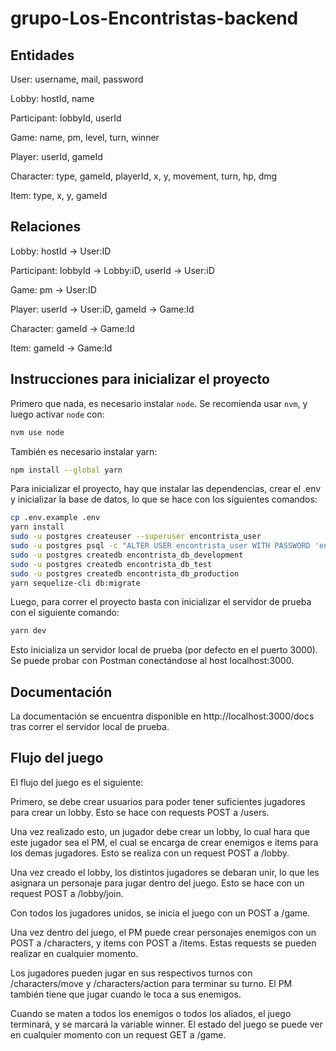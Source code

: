 # grupo-Los-Encontristas-backend

## Entidades

User: username, mail, password

Lobby: hostId, name

Participant: lobbyId, userId

Game: name, pm, level, turn, winner

Player: userId, gameId

Character: type, gameId, playerId, x, y, movement, turn, hp, dmg

Item: type, x, y, gameId

## Relaciones

Lobby: hostId -> User:ID

Participant: lobbyId -> Lobby:iD, userId -> User:iD

Game: pm -> User:ID

Player: userId -> User:iD, gameId -> Game:Id

Character: gameId -> Game:Id

Item: gameId -> Game:Id

## Instrucciones para inicializar el proyecto

Primero que nada, es necesario instalar `node`.
Se recomienda usar `nvm`, y luego activar `node` con:

```bash
nvm use node
```

También es necesario instalar yarn:

```bash
npm install --global yarn
```

Para inicializar el proyecto, hay que instalar las dependencias, crear el .env y inicializar la base de datos, lo que se hace con los siguientes comandos:

```bash
cp .env.example .env
yarn install
sudo -u postgres createuser --superuser encontrista_user
sudo -u postgres psql -c "ALTER USER encontrista_user WITH PASSWORD 'encontrado123'"
sudo -u postgres createdb encontrista_db_development
sudo -u postgres createdb encontrista_db_test
sudo -u postgres createdb encontrista_db_production
yarn sequelize-cli db:migrate
```

Luego, para correr el proyecto basta con inicializar el servidor de prueba con el siguiente comando:

```bash
yarn dev
```

Esto inicializa un servidor local de prueba (por defecto en el puerto 3000).
Se puede probar con Postman conectándose al host localhost:3000.

## Documentación

La documentación se encuentra disponible en http://localhost:3000/docs tras correr el servidor local de prueba.

## Flujo del juego

El flujo del juego es el siguiente:

Primero, se debe crear usuarios para poder tener suficientes jugadores para crear un lobby.
Esto se hace con requests POST a /users.

Una vez realizado esto, un jugador debe crear un lobby, lo cual hara que este jugador sea el PM, el cual se encarga de crear enemigos e items para los demas jugadores.
Esto se realiza con un request POST a /lobby.

Una vez creado el lobby, los distintos jugadores se debaran unir, lo que les asignara un personaje para jugar dentro del juego.
Esto se hace con un request POST a /lobby/join.

Con todos los jugadores unidos, se inicia el juego con un POST a /game.

Una vez dentro del juego, el PM puede crear personajes enemigos con un POST a /characters, y items con POST a /items.
Estas requests se pueden realizar en cualquier momento.

Los jugadores pueden jugar en sus respectivos turnos con /characters/move y /characters/action para terminar su turno.
El PM también tiene que jugar cuando le toca a sus enemigos.

Cuando se maten a todos los enemigos o todos los aliados, el juego terminará, y se marcará la variable winner.
El estado del juego se puede ver en cualquier momento con un request GET a /game.
